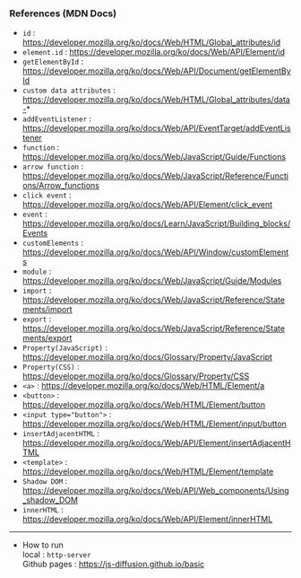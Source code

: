 ### References (MDN Docs) 

- `id` : https://developer.mozilla.org/ko/docs/Web/HTML/Global_attributes/id
- `element.id` : https://developer.mozilla.org/ko/docs/Web/API/Element/id
- `getElementById` : https://developer.mozilla.org/ko/docs/Web/API/Document/getElementById
- `custom data attributes` : https://developer.mozilla.org/ko/docs/Web/HTML/Global_attributes/data-*
- `addEventListener` : https://developer.mozilla.org/ko/docs/Web/API/EventTarget/addEventListener
- `function` : https://developer.mozilla.org/ko/docs/Web/JavaScript/Guide/Functions
- `arrow function` : https://developer.mozilla.org/ko/docs/Web/JavaScript/Reference/Functions/Arrow_functions
- `click event` : https://developer.mozilla.org/ko/docs/Web/API/Element/click_event
- `event` : https://developer.mozilla.org/ko/docs/Learn/JavaScript/Building_blocks/Events
- `customElements` : https://developer.mozilla.org/ko/docs/Web/API/Window/customElements
- `module` : https://developer.mozilla.org/ko/docs/Web/JavaScript/Guide/Modules
- `import` : https://developer.mozilla.org/ko/docs/Web/JavaScript/Reference/Statements/import
- `export` : https://developer.mozilla.org/ko/docs/Web/JavaScript/Reference/Statements/export
- `Property(JavaScript)` : https://developer.mozilla.org/ko/docs/Glossary/Property/JavaScript
- `Property(CSS)` : https://developer.mozilla.org/ko/docs/Glossary/Property/CSS
- `<a>` : https://developer.mozilla.org/ko/docs/Web/HTML/Element/a
- `<button>` : https://developer.mozilla.org/ko/docs/Web/HTML/Element/button
- `<input type="button">` : https://developer.mozilla.org/ko/docs/Web/HTML/Element/input/button
- `insertAdjacentHTML` : https://developer.mozilla.org/ko/docs/Web/API/Element/insertAdjacentHTML
- `<template>` : https://developer.mozilla.org/ko/docs/Web/HTML/Element/template
- `Shadow DOM` : https://developer.mozilla.org/ko/docs/Web/API/Web_components/Using_shadow_DOM
- `innerHTML` : https://developer.mozilla.org/ko/docs/Web/API/Element/innerHTML


***

- How to run  
  local : `http-server`  
  Github pages : https://js-diffusion.github.io/basic
